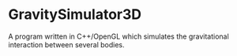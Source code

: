# GravitySimulator3D
A program written in C++/OpenGL which simulates the gravitational interaction between several bodies.
